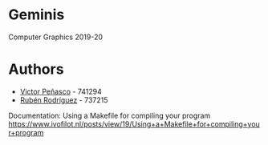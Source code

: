 # Geminis
Computer Graphics 2019-20

# Authors

* [Victor Peñasco](https://github.com/vpec) - 741294
* [Rubén Rodríguez](https://github.com/ZgzInfinity) - 737215

Documentation:
Using a Makefile for compiling your program <https://www.ivofilot.nl/posts/view/19/Using+a+Makefile+for+compiling+your+program>
